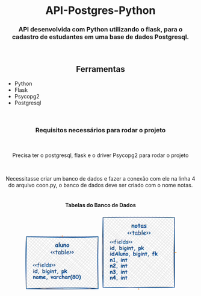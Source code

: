<div align="center">
<h1>API-Postgres-Python</h1>
<h3>API desenvolvida com Python utilizando o flask, para o cadastro de estudantes em uma base de dados Postgresql.</h3>

<br>
<h2>Ferramentas</h2>
    <ul align="left">
        <li>Python</li>
        <li>Flask</li>
        <li>Psycopg2</li>
        <li>Postgresql</li>
    </ul>

<br>
<h3>Requisitos necessários para rodar o projeto</h3>
<br>
<p>
    Precisa ter o postgresql, flask e o driver Psycopg2 para rodar o projeto
</p>
<br>
<p>
    Necessitasse criar um banco de dados e fazer a conexão com ele na linha 4 do arquivo coon.py, o banco de dados deve ser criado com o nome notas.
<br>
<br>
<h4>Tabelas do Banco de Dados<h4>
<img src="./images/alunos.png" width="200px">
<img src="./images/notas.png" width="200px">
<p>

</div>